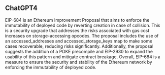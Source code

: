 ## ChatGPT4

EIP-684 is an Ethereum Improvement Proposal that aims to enforce the immutability of deployed code by reverting creation in case of collision. This is a security upgrade that addresses the risks associated with gas cost increases on storage-accessing opcodes. The proposal includes the use of an accessed_addresses and accessed_storage_keys map to make some cases recoverable, reducing risks significantly. Additionally, the proposal suggests the addition of a POKE precompile and EIP-2930 to expand the usability of this pattern and mitigate contract breakage. Overall, EIP-684 is a measure to ensure the security and stability of the Ethereum network by enforcing the immutability of deployed code.
